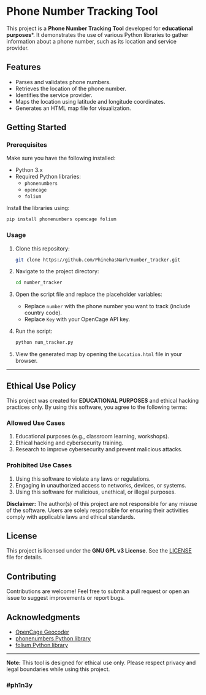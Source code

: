 # Phone Number Tracking Tool

This project is a **Phone Number Tracking Tool** developed for **educational purposes***. It demonstrates the use of various Python libraries to gather information about a phone number, such as its location and service provider.



## Features

- Parses and validates phone numbers.
- Retrieves the location of the phone number.
- Identifies the service provider.
- Maps the location using latitude and longitude coordinates.
- Generates an HTML map file for visualization.



## Getting Started

### Prerequisites

Make sure you have the following installed:

- Python 3.x
- Required Python libraries:
  - `phonenumbers`
  - `opencage`
  - `folium`

Install the libraries using:
```bash
pip install phonenumbers opencage folium
```

### Usage

1. Clone this repository:
   ```bash
   git clone https://github.com/PhinehasNarh/number_tracker.git
   ```

2. Navigate to the project directory:
   ```bash
   cd number_tracker
   ```

3. Open the script file and replace the placeholder variables:
   - Replace `number` with the phone number you want to track (include country code).
   - Replace `Key` with your OpenCage API key.

4. Run the script:
   ```bash
   python num_tracker.py
   ```

5. View the generated map by opening the `Location.html` file in your browser.

---

## Ethical Use Policy

This project was created for **EDUCATIONAL PURPOSES** and ethical hacking practices only. By using this software, you agree to the following terms:

### Allowed Use Cases

1. Educational purposes (e.g., classroom learning, workshops).
2. Ethical hacking and cybersecurity training.
3. Research to improve cybersecurity and prevent malicious attacks.

### Prohibited Use Cases

1. Using this software to violate any laws or regulations.
2. Engaging in unauthorized access to networks, devices, or systems.
3. Using this software for malicious, unethical, or illegal purposes.

**Disclaimer:** The author(s) of this project are not responsible for any misuse of the software. Users are solely responsible for ensuring their activities comply with applicable laws and ethical standards.



## License

This project is licensed under the **GNU GPL v3 License**. See the [LICENSE](./LICENSE) file for details.



## Contributing

Contributions are welcome! Feel free to submit a pull request or open an issue to suggest improvements or report bugs.



## Acknowledgments

- [OpenCage Geocoder](https://opencagedata.com/)
- [phonenumbers Python library](https://pypi.org/project/phonenumbers/)
- [folium Python library](https://python-visualization.github.io/folium/)

---

**Note:** This tool is designed for ethical use only. Please respect privacy and legal boundaries while using this project.

### #ph1n3y
